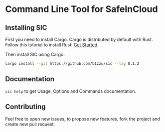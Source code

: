 # Command Line Tool for SafeInCloud

## Installing SIC

First you need to install Cargo. Cargo is distributed by default with Rust. Follow this tutorial to install
Rust: [Get Started](https://www.rust-lang.org/learn/get-started).

Then install SIC using Cargo:
```bash
cargo install --git https://github.com/b1zzu/sic --tag 0.1.2
```

## Documentation

`sic help` to get Usage, Options and Commands documentation.

## Contributing

Feel free to open new issues, to propose new features, fork the project and create new pull request.
